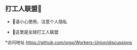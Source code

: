 ## 打工人联盟👋

* 🧙请小心使用，注意个人隐私

* 🌈这里是全球打工人联盟

*访问地址 https://github.com/orgs/Workers-Union/discussions
<!--

**以下是一些帮助您入门的想法：**

🙋‍♀️ 简短介绍 - 您的组织是做什么的？
🌈贡献指南 - 社区如何参与？
👩‍💻有用的资源 - 社区在哪里可以找到您的文档？社区还有什么应该知道的吗？
🍿 有趣的事实 - 你的团队早餐吃什么？
🧙请记住，借助 [Markdown] 的力量，您可以做很多事情（https://docs.github.com/github/writing-on-github/getting-started-with-writing-and-formatting-on- github/基本书写和格式语法）
-->
